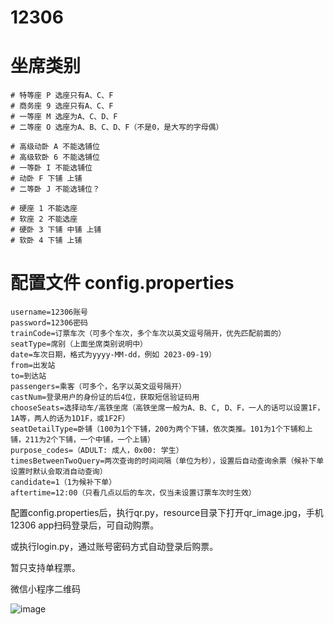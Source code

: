 # 12306
# 坐席类别
    # 特等座 P 选座只有A、C、F
    # 商务座 9 选座只有A、C、F
    # 一等座 M 选座为A、C、D、F
    # 二等座 O 选座为A、B、C、D、F（不是0，是大写的字母偶）

    # 高级动卧 A 不能选铺位
    # 高级软卧 6 不能选铺位
    # 一等卧 I 不能选铺位
    # 动卧 F 下铺 上铺
    # 二等卧 J 不能选铺位？

    # 硬座 1 不能选座
    # 软座 2 不能选座
    # 硬卧 3 下铺 中铺 上铺
    # 软卧 4 下铺 上铺
    
# 配置文件 config.properties
```
username=12306账号
password=12306密码
trainCode=订票车次（可多个车次，多个车次以英文逗号隔开，优先匹配前面的）
seatType=席别（上面坐席类别说明中）
date=车次日期，格式为yyyy-MM-dd，例如 2023-09-19）
from=出发站
to=到达站
passengers=乘客（可多个，名字以英文逗号隔开）
castNum=登录用户的身份证的后4位，获取短信验证码用
chooseSeats=选择动车/高铁坐席（高铁坐席一般为A、B、C, D、F，一人的话可以设置1F，1A等，两人的话为1D1F，或1F2F）
seatDetailType=卧铺（100为1个下铺，200为两个下铺，依次类推。101为1个下铺和上铺，211为2个下铺，一个中铺，一个上铺）
purpose_codes=（ADULT: 成人，0x00: 学生）
timesBetweenTwoQuery=两次查询的时间间隔（单位为秒），设置后自动查询余票（候补下单设置时默认会取消自动查询）
candidate=1（1为候补下单）
aftertime=12:00（只看几点以后的车次，仅当未设置订票车次时生效）
```
配置config.properties后，执行qr.py，resource目录下打开qr_image.jpg，手机12306 app扫码登录后，可自动购票。  

或执行login.py，通过账号密码方式自动登录后购票。

暂只支持单程票。

[//]: # (查询余票时，学生票purpose_codes为0x00，成人为ADULT)

微信小程序二维码

![image](https://github.com/johnshazhu/12306/assets/4417559/bf99a7f0-e049-4306-b5ff-a3d30ac204a0)


[//]: # ()
[//]: # (passengerInfo_js.js中调用n&#40;&#41;来获取encryptedData)

[//]: # (```)

[//]: # (    function n&#40;&#41; {)

[//]: # (        var x = "";)

[//]: # (        try {)

[//]: # (            x = window.json_ua.toString&#40;&#41;)

[//]: # (        } catch &#40;y&#41; {)

[//]: # (            x = "")

[//]: # (        })

[//]: # (        return x)

[//]: # (    })

[//]: # (```)

[//]: # ()
[//]: # (suite1608722853171.js中获取encryptedData的大致流程)

[//]: # ()
[//]: # (```)

[//]: # (Wa - Os - je - Rc - Ac - hs - Ce - Q - gc&#40;19&#41; - Or&#40;0&#41; c981-- 循环 981 = c0 - Or&#40;19&#41;)

[//]: # ()
[//]: # (Or&#40;19&#41; - ob - Be - $e - Ie - Oe - xe - Cs - Vc - mc - C - Xc - Kc - R - jc&#40;0&#41; - 981 = c3 - ba&#40;1&#41;)

[//]: # ()
[//]: # (ba&#40;1&#41; - ab - Rs&#40;0&#41; - 981 = c4 --- c979 > c974.length - Sa&#40;0&#41;)

[//]: # ()
[//]: # (Sa&#40;0&#41; - Qc - Ze&#40;0&#41; - 981-- Rs&#40;6&#41;)

[//]: # ()
[//]: # (Ze&#40;11&#41; - Ks - Nc - k&#40;0&#41; 14 c981 = c9 - k&#40;15&#41;判断c981 是否大于0 981 == 0时Sr&#40;10&#41;  19 - vc&#40;0&#41;)

[//]: # ()
[//]: # (vc&#40;0&#41; - Hc - Se - rb - Sr&#40;0&#41; 9 981-- k&#40;15&#41;)

[//]: # ()
[//]: # (Sr&#40;10&#41; - se&#40;0&#41; - Ja&#40;0&#41; - Z - fs - ua - fa&#40;17&#41; - ma&#40;0&#41; - Oc - Ls&#40;2&#41; c981-- fa&#40;0&#41; ---循环（ma, Oc, Ls&#41;)

[//]: # ()
[//]: # (fa&#40;6&#41; -- c981.length == 0时Ls&#40;3&#41;)

[//]: # ()
[//]: # (Ls&#40;3&#41; - W&#40;0&#41; - la - ks - Ge - Ys - ja)

[//]: # (```)
